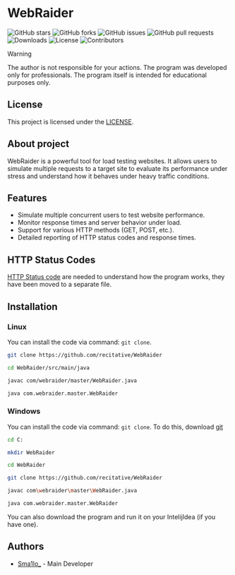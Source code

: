 # WebRaider

![GitHub stars](https://img.shields.io/github/stars/recitative/WebRaider?style=flat-square&color=brightgreen)
![GitHub forks](https://img.shields.io/github/forks/recitative/WebRaider?style=flat-square&color=brightgreen)
![GitHub issues](https://img.shields.io/github/issues/recitative/WebRaider?style=flat-square&color=brightgreen)
![GitHub pull requests](https://img.shields.io/github/issues-pr/recitative/WebRaider?style=flat-square&color=brightgreen)
![Downloads](https://img.shields.io/badge/dynamic/json?color=brightgreen&label=Downloads&query=$.downloads&url=https://api.example.com/downloads)
![License](https://img.shields.io/badge/license-MIT-brightgreen)
![Contributors](https://img.shields.io/github/contributors/recitative/WebRaider?style=flat-square&color=brightgreen)

> [!WARNING]
> The author is not responsible for your actions. The program was developed only for professionals. The program itself is intended for educational purposes only.  

## License

 This project is licensed under the [LICENSE](https://github.com/recitative/WebRaider/blob/main/LICENSE).

## About project

 WebRaider is a powerful tool for load testing websites. It allows users to simulate multiple requests to a target site to evaluate its performance under stress and understand how it behaves under heavy traffic conditions.

## Features

- Simulate multiple concurrent users to test website performance.
- Monitor response times and server behavior under load.
- Support for various HTTP methods (GET, POST, etc.).
- Detailed reporting of HTTP status codes and response times.

## HTTP Status Codes

 [HTTP Status code](https://github.com/recitative/WebRaider/blob/main/HTTP_STATUS_CODES.md) are needed to understand how the program works, they have been moved to a separate file.

## Installation

### Linux

 You can install the code via command: ``git clone``.

```bash
git clone https://github.com/recitative/WebRaider
```

```bash
cd WebRaider/src/main/java
```

```bash
javac com/webraider/master/WebRaider.java
```

```bash
java com.webraider.master.WebRaider
```

### Windows 
 You can install the code via command: ``git clone``. To do this, download [git](https://git-scm.com/downloads)

```bash
cd C:
```

```bash
mkdir WebRaider
```

```bash
cd WebRaider
```

```bash
git clone https://github.com/recitative/WebRaider
```

```bash
javac com\webraider\master\WebRaider.java
```

```bash
java com.webraider.master.WebRaider
```

You can also download the program and run it on your IntelijIdea (if you have one).

## Authors

- [Sma1lo_](https://github.com/Sma1lo) - Main Developer